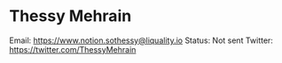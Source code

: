 # Thessy Mehrain

Email: https://www.notion.sothessy@liquality.io
Status: Not sent
Twitter: https://twitter.com/ThessyMehrain